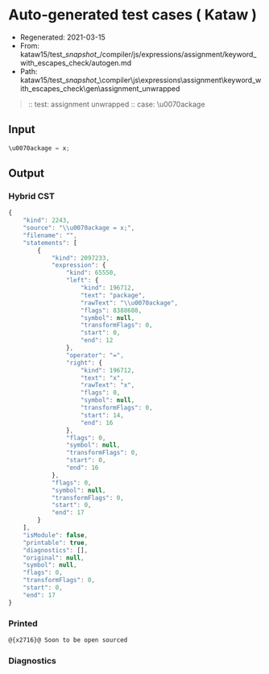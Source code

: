 # Auto-generated test cases ( Kataw )
- Regenerated: 2021-03-15
- From: kataw15/test\__snapshot__/compiler/js/expressions/assignment/keyword_with_escapes_check/autogen.md
- Path: kataw15/test\__snapshot__\compiler\js\expressions\assignment\keyword_with_escapes_check\gen\assignment_unwrapped
> :: test: assignment unwrapped
> :: case: \u0070ackage
## Input

`````js
\u0070ackage = x;
`````

## Output

### Hybrid CST

```javascript
{
    "kind": 2243,
    "source": "\\u0070ackage = x;",
    "filename": "",
    "statements": [
        {
            "kind": 2097233,
            "expression": {
                "kind": 65550,
                "left": {
                    "kind": 196712,
                    "text": "package",
                    "rawText": "\\u0070ackage",
                    "flags": 8388608,
                    "symbol": null,
                    "transformFlags": 0,
                    "start": 0,
                    "end": 12
                },
                "operator": "=",
                "right": {
                    "kind": 196712,
                    "text": "x",
                    "rawText": "x",
                    "flags": 0,
                    "symbol": null,
                    "transformFlags": 0,
                    "start": 14,
                    "end": 16
                },
                "flags": 0,
                "symbol": null,
                "transformFlags": 0,
                "start": 0,
                "end": 16
            },
            "flags": 0,
            "symbol": null,
            "transformFlags": 0,
            "start": 0,
            "end": 17
        }
    ],
    "isModule": false,
    "printable": true,
    "diagnostics": [],
    "original": null,
    "symbol": null,
    "flags": 0,
    "transformFlags": 0,
    "start": 0,
    "end": 17
}
```

### Printed

```javascript
@{x2716}@ Soon to be open sourced
```

### Diagnostics

```javascript

```

